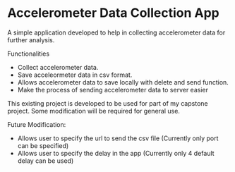 # Accelerometer Data Collection App

A simple application developed to help in collecting accelerometer data for further analysis.

Functionalities
- Collect accelerometer data.
- Save acceleormeter data in csv format.
- Allows accelerometer data to save locally with delete and send function.
- Make the process of sending accelerometer data to server easier

This existing project is developed to be used for part of my capstone project. Some modification will be required for general use.

Future Modification:
- Allows user to specify the url to send the csv file (Currently only port can be specified)
- Allows user to specify the delay in the app (Currently only 4 default delay can be used)
